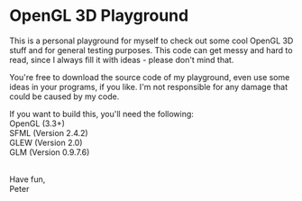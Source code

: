 # OpenGL 3D Playground

This is a personal playground for myself to check out some cool OpenGL 3D stuff and for general testing purposes.
This code can get messy and hard to read, since I always fill it with ideas - please don't mind that.

You're free to download the source code of my playground, even use some ideas in your programs, if you like.
I'm not responsible for any damage that could be caused by my code.

If you want to build this, you'll need the following: <br />
  OpenGL  (3.3+)                                      <br />
  SFML    (Version 2.4.2)                             <br />
  GLEW    (Version 2.0)                               <br />
  GLM     (Version 0.9.7.6)                           <br />
  
<br />
Have fun,<br />
Peter

